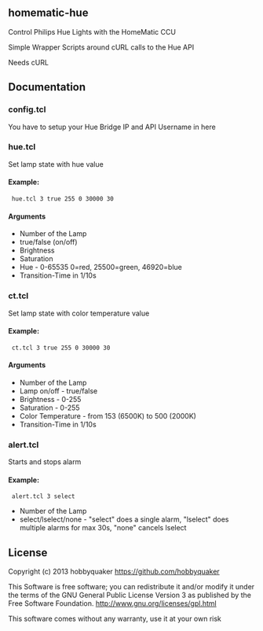 ## homematic-hue

Control Philips Hue Lights with the HomeMatic CCU

Simple Wrapper Scripts around cURL calls to the Hue API

Needs cURL

## Documentation

### config.tcl

You have to setup your Hue Bridge IP and API Username in here

### hue.tcl

Set lamp state with hue value

#### Example:

     hue.tcl 3 true 255 0 30000 30

#### Arguments

* Number of the Lamp
* true/false (on/off)
* Brightness
* Saturation
* Hue - 0-65535 0=red, 25500=green, 46920=blue
* Transition-Time in 1/10s

### ct.tcl

Set lamp state with color temperature value

#### Example:

     ct.tcl 3 true 255 0 30000 30

#### Arguments

* Number of the Lamp
* Lamp on/off - true/false
* Brightness - 0-255
* Saturation - 0-255
* Color Temperature - from 153 (6500K) to 500 (2000K)
* Transition-Time in 1/10s


### alert.tcl

Starts and stops alarm

#### Example:

     alert.tcl 3 select

* Number of the Lamp
* select/lselect/none - "select" does a single alarm, "lselect" does multiple alarms for max 30s, "none" cancels lselect


## License

Copyright (c) 2013 hobbyquaker https://github.com/hobbyquaker

This Software is free software; you can redistribute it and/or
modify it under the terms of the GNU General Public License
Version 3 as published by the Free Software Foundation.
http://www.gnu.org/licenses/gpl.html

This software comes without any warranty, use it at your own risk
